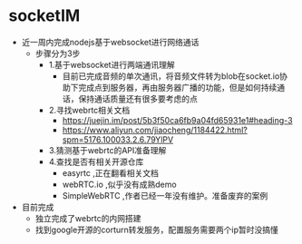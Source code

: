 # socketIM
- 近一周内完成nodejs基于websocket进行网络通话
  - 步骤分为3步
    - 1.基于websocket进行两端通讯理解
      - 目前已完成音频的单次通讯，将音频文件转为blob在socket.io协助下完成点到服务器，再由服务器广播的功能，但是如何持续通话，保持通话质量还有很多要考虑的点
    - 2.寻找webrtc相关文档
      - https://juejin.im/post/5b3f50ca6fb9a04fd65931e1#heading-3
      - https://www.aliyun.com/jiaocheng/1184422.html?spm=5176.100033.2.6.79YlPV
    - 3.猜测基于webrtc的API准备理解
    - 4.查找是否有相关开源仓库
      - easyrtc ,正在翻看相关文档
      - webRTC.io ,似乎没有成熟demo
      - SimpleWebRTC ,作者已经一年没有维护。准备废弃的案例
 - 目前完成
    - 独立完成了webrtc的内网搭建
    - 找到google开源的corturn转发服务，配置服务需要两个ip暂时没搞懂
